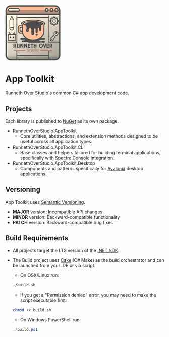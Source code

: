 <p align="left">
  <img src="https://raw.githubusercontent.com/Runneth-Over-Studio/AppToolkit/refs/heads/main/content/logo.png" width="175" alt="App Toolkit Logo">
</p>

# App Toolkit
Runneth Over Studio's common C# app development code.

## Projects
Each library is published to [NuGet](https://www.nuget.org/profiles/Runneth-Over-Studio) as its own package.
- RunnethOverStudio.AppToolkit
	- Core utilities, abstractions, and extension methods designed to be useful across all application types.
- RunnethOverStudio.AppToolkit.CLI
	- Base classes and helpers tailored for building terminal applications, specifically with [Spectre.Console](https://github.com/spectreconsole/spectre.console) integration.
- RunnethOverStudio.AppToolkit.Desktop
	- Components and patterns specifically for [Avalonia](https://github.com/AvaloniaUI/Avalonia) desktop applications.

## Versioning
App Toolkit uses [Semantic Versioning](https://semver.org/).

- **MAJOR** version: Incompatible API changes
- **MINOR** version: Backward-compatible functionality
- **PATCH** version: Backward-compatible bug fixes

## Build Requirements
- All projects target the LTS version of the [.NET SDK](https://dotnet.microsoft.com/en-us/download).
- The Build project uses [Cake](https://cakebuild.net/) (C# Make) as the build orchestrator and can be launched from your IDE or via script.

	- On OSX/Linux run:
	```bash
	./build.sh
	```
	- If you get a "Permission denied" error, you may need to make the script executable first:
	```bash
	chmod +x build.sh
	```

	- On Windows PowerShell run:
	```powershell
	./build.ps1
	```

